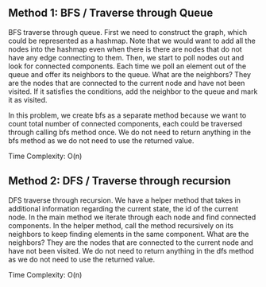 ## Method 1: BFS / Traverse through Queue

BFS traverse through queue. First we need to construct the graph, which could be represented as a hashmap. Note that we would want to 
add all the nodes into the hashmap even when there is there are nodes that do not have any edge connecting to them. Then, we start to 
poll nodes out and look for connected components. Each time we poll an element out of the queue and offer its neighbors to the queue. 
What are the neighbors? They are the nodes that are connected to the current node and have not been visited. If it satisfies the 
conditions, add the neighbor to the queue and mark it as visited. 

In this problem, we create bfs as a separate method because we want to count total number of connected components, each could be 
traversed through calling bfs method once. We do not need to return anything in the bfs method as we do not need to use the returned 
value.

Time Complexity: O(n) 

## Method 2: DFS / Traverse through recursion

DFS traverse through recursion. We have a helper method that takes in additional information regarding the current state, the id of the
current node. In the main method we iterate through each node and find connected components. In the helper method, call the method 
recursively on its neighbors to keep finding elements in the same component. What are the neighbors? They are the nodes that are 
connected to the current node and have not been visited. We do not need to return anything in the dfs method as we do not need to use 
the returned value.

Time Complexity: O(n) 

